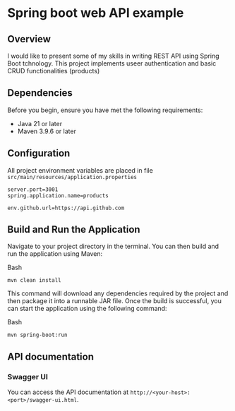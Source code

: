 # Spring boot web API example

## Overview
I would like to present some of my skills in writing REST API using Spring Boot tchnology.
This project implements useer authentication and basic CRUD functionalities (products)

## Dependencies
Before you begin, ensure you have met the following requirements:
- Java 21 or later
-  Maven 3.9.6 or later

## Configuration
All project environment variables are placed in file `src/main/resources/application.properties`

    server.port=3001
    spring.application.name=products

	env.github.url=https://api.github.com    


## Build and Run the Application

Navigate to your project directory in the terminal. You can then build and run the application using Maven:

Bash

```
mvn clean install

```

This command will download any dependencies required by the project and then package it into a runnable JAR file. Once the build is successful, you can start the application using the following command:

Bash

```
mvn spring-boot:run
```
## API documentation
### Swagger UI

You can access the API documentation at `http://<your-host>:<port>/swagger-ui.html`.